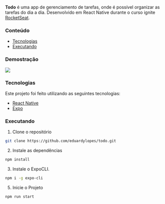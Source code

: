 <b>Todo</b> é uma app de gerenciamento de tarefas, onde é possível organizar as tarefas do dia a dia. Desenvolvido em React Native durante o curso ignite [RocketSeat](https://www.rocketseat.com.br/).

### Conteúdo

- [Tecnologias](#tecnologias)
- [Executando](#executando)

### Demostração

<div>
  <img src="https://user-images.githubusercontent.com/60992933/196001814-c591a7d5-93cf-4a70-a166-98a3eaee788b.png"/>
</div>

### Tecnologias

Este projeto foi feito utilizando as seguintes tecnologias:

- [React Native](https://reactnative.dev/)
- [Expo](https://expo.dev/)

### Executando

1. Clone o repositório

```bash
git clone https://github.com/eduardylopes/todo.git
```

2. Instale as dependências

```bash
npm install
```

3. Instale o ExpoCLI.

```bash
npm i -g expo-cli
```

5. Inicie o Projeto

```bash
npm run start
```
